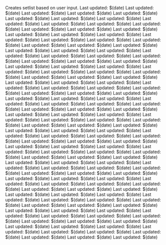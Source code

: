 Creates setlist based on user input.
Last updated: $(date)
Last updated: $(date)
Last updated: $(date)
Last updated: $(date)
Last updated: $(date)
Last updated: $(date)
Last updated: $(date)
Last updated: $(date)
Last updated: $(date)
Last updated: $(date)
Last updated: $(date)
Last updated: $(date)
Last updated: $(date)
Last updated: $(date)
Last updated: $(date)
Last updated: $(date)
Last updated: $(date)
Last updated: $(date)
Last updated: $(date)
Last updated: $(date)
Last updated: $(date)
Last updated: $(date)
Last updated: $(date)
Last updated: $(date)
Last updated: $(date)
Last updated: $(date)
Last updated: $(date)
Last updated: $(date)
Last updated: $(date)
Last updated: $(date)
Last updated: $(date)
Last updated: $(date)
Last updated: $(date)
Last updated: $(date)
Last updated: $(date)
Last updated: $(date)
Last updated: $(date)
Last updated: $(date)
Last updated: $(date)
Last updated: $(date)
Last updated: $(date)
Last updated: $(date)
Last updated: $(date)
Last updated: $(date)
Last updated: $(date)
Last updated: $(date)
Last updated: $(date)
Last updated: $(date)
Last updated: $(date)
Last updated: $(date)
Last updated: $(date)
Last updated: $(date)
Last updated: $(date)
Last updated: $(date)
Last updated: $(date)
Last updated: $(date)
Last updated: $(date)
Last updated: $(date)
Last updated: $(date)
Last updated: $(date)
Last updated: $(date)
Last updated: $(date)
Last updated: $(date)
Last updated: $(date)
Last updated: $(date)
Last updated: $(date)
Last updated: $(date)
Last updated: $(date)
Last updated: $(date)
Last updated: $(date)
Last updated: $(date)
Last updated: $(date)
Last updated: $(date)
Last updated: $(date)
Last updated: $(date)
Last updated: $(date)
Last updated: $(date)
Last updated: $(date)
Last updated: $(date)
Last updated: $(date)
Last updated: $(date)
Last updated: $(date)
Last updated: $(date)
Last updated: $(date)
Last updated: $(date)
Last updated: $(date)
Last updated: $(date)
Last updated: $(date)
Last updated: $(date)
Last updated: $(date)
Last updated: $(date)
Last updated: $(date)
Last updated: $(date)
Last updated: $(date)
Last updated: $(date)
Last updated: $(date)
Last updated: $(date)
Last updated: $(date)
Last updated: $(date)
Last updated: $(date)
Last updated: $(date)
Last updated: $(date)
Last updated: $(date)
Last updated: $(date)
Last updated: $(date)
Last updated: $(date)
Last updated: $(date)
Last updated: $(date)
Last updated: $(date)
Last updated: $(date)
Last updated: $(date)
Last updated: $(date)
Last updated: $(date)
Last updated: $(date)
Last updated: $(date)
Last updated: $(date)
Last updated: $(date)
Last updated: $(date)
Last updated: $(date)
Last updated: $(date)
Last updated: $(date)
Last updated: $(date)
Last updated: $(date)
Last updated: $(date)
Last updated: $(date)
Last updated: $(date)
Last updated: $(date)
Last updated: $(date)
Last updated: $(date)
Last updated: $(date)
Last updated: $(date)
Last updated: $(date)
Last updated: $(date)
Last updated: $(date)
Last updated: $(date)
Last updated: $(date)
Last updated: $(date)
Last updated: $(date)
Last updated: $(date)
Last updated: $(date)
Last updated: $(date)
Last updated: $(date)
Last updated: $(date)
Last updated: $(date)
Last updated: $(date)
